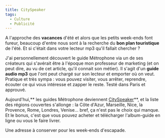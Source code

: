 ```yaml
---
title: CitySpeaker
tags:
  - Culture
  - Publicité
---
```


A l'approche des **vacances** d'été et alors que les petits week-ends font
fureur, beaucoup d'entre nous sont à la recherche du **bon plan touristique** de
l'été. Et si c'était dans votre lecteur mp3 qu'il fallait chercher&nbsp;?

J'ai personnellement découvert le guide Métrophone via un de ses créateurs qui
s'avérait être à l'époque mon professeur de marketing (et on peut dire, au vu de
cet article, qu'il connait son métier). Il s'agit d'un **guide audio mp3** que
l'ont peut chargé sur son lecteur et emporter où on veut. Pratique et très
sympa&nbsp;: vous pouvez visiter, vous arrêter, reprendre, écouter ce qui vous
intéresse et zapper le reste. Testé dans Paris et approuvé.

Aujourd'hui,** les guides Métrophone deviennent
[CitySpeaker](http://amis.cityspeaker.fr/)**, et la liste des régions couvertes
s'allonge&nbsp;: la Côte d'Azur, Marseille, Nice, la Provence, Rome, Londres,
Venise… bref, ça n'est pas le choix qui manque. Et le bonus, c'est que vous
pouvez acheter et télécharger l'album-guide en ligne ou vous le faire livrer.

Une adresse à conserver pour les week-ends d'escapade.

[](http://amis.cityspeaker.fr/)
